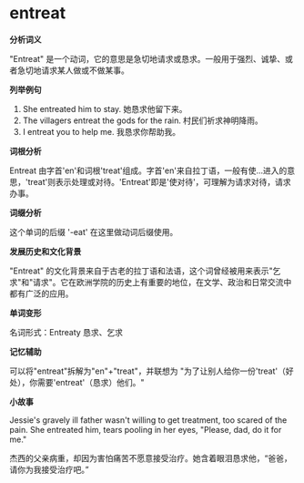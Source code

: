 # entreat

**分析词义**

  

"Entreat" 是一个动词，它的意思是急切地请求或恳求。一般用于强烈、诚挚、或者急切地请求某人做或不做某事。

  

**列举例句**

  

1.  She entreated him to stay. 她恳求他留下来。
2.  The villagers entreat the gods for the rain. 村民们祈求神明降雨。
3.  I entreat you to help me. 我恳求你帮助我。

  

**词根分析**

  

Entreat 由字首'en'和词根'treat'组成。字首'en'来自拉丁语，一般有使...进入的意思，'treat'则表示处理或对待。'Entreat'即是'使对待'，可理解为请求对待，请求办事。

  

**词缀分析**

  

这个单词的后缀 '-eat' 在这里做动词后缀使用。

  

**发展历史和文化背景**

  

"Entreat" 的文化背景来自于古老的拉丁语和法语，这个词曾经被用来表示"乞求"和"请求"。它在欧洲学院的历史上有重要的地位，在文学、政治和日常交流中都有广泛的应用。

  

**单词变形**

  

名词形式：Entreaty 恳求、乞求

  

**记忆辅助**

  

可以将"entreat"拆解为"en"+"treat"，并联想为 "为了让别人给你一份'treat'（好处），你需要'entreat'（恳求）他们。"

  

**小故事**

  

Jessie's gravely ill father wasn't willing to get treatment, too scared of the pain. She entreated him, tears pooling in her eyes, "Please, dad, do it for me."

  

杰西的父亲病重，却因为害怕痛苦不愿意接受治疗。她含着眼泪恳求他，“爸爸，请你为我接受治疗吧。”
